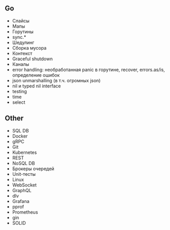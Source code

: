 ## Go

- Слайсы
- Мапы
- Горутины
- sync.\*
- Шедулинг
- Сборка мусора
- Контекст
- Graceful shutdown
- Каналы
- error handling: необработанная panic в горутине, recover, errors.as/is, определение ошибок
- json unmarshalling (в т.ч. огромных json)
- nil и typed nil interface
- testing
- time
- select

## Other

- SQL DB
- Docker
- gRPC
- Git
- Kubernetes
- REST
- NoSQL DB
- Брокеры очередей
- Unit-тесты
- Linux
- WebSocket
- GraphQL
- dlv
- Grafana
- pprof
- Prometheus
- gin
- SOLID
